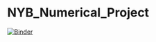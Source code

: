 # NYB_Numerical_Project

[![Binder](https://mybinder.org/badge_logo.svg)](https://mybinder.org/v2/gh/captainproton1971/NYB_Numerical_Project/master)
